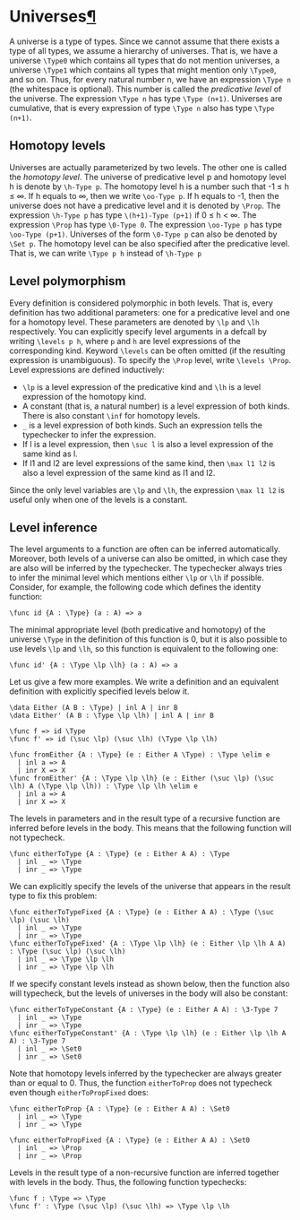 <h1 id="universes">Universes<a class="headerlink" href="#universes" title="Permanent link">&para;</a></h1>

A universe is a type of types.
Since we cannot assume that there exists a type of all types, we assume a hierarchy of universes.
That is, we have a universe `\Type0` which contains all types that do not mention universes, a universe `\Type1` which contains all types that might mention only `\Type0`, and so on.
Thus, for every natural number n, we have an expression `\Type n` (the whitespace is optional).
This number is called the _predicative level_ of the universe.
The expression `\Type n` has type `\Type (n+1)`.
Universes are cumulative, that is every expression of type `\Type n` also has type `\Type (n+1)`.

## Homotopy levels

Universes are actually parameterized by two levels.
The other one is called the _homotopy level_.
The universe of predicative level p and homotopy level h is denote by `\h-Type p`.
The homotopy level h is a number such that -1 ≤ h ≤ ∞.
If h equals to ∞, then we write `\oo-Type p`.
If h equals to -1, then the universe does not have a predicative level and it is denoted by `\Prop`.
The expression `\h-Type p` has type `\(h+1)-Type (p+1)` if 0 ≤ h < ∞.
The expression `\Prop` has type `\0-Type 0`.
The expression `\oo-Type p` has type `\oo-Type (p+1)`.
Universes of the form `\0-Type p` can also be denoted by `\Set p`.
The homotopy level can be also specified after the predicative level.
That is, we can write `\Type p h` instead of `\h-Type p`

## Level polymorphism

Every definition is considered polymorphic in both levels.
That is, every definition has two additional parameters: one for a predicative level and one for a homotopy level.
These parameters are denoted by `\lp` and `\lh` respectively.
You can explicitly specify level arguments in a defcall by writing `\levels p h`, where `p` and `h` are level expressions of the corresponding kind.
Keyword `\levels` can be often omitted (if the resulting expression is unambiguous).
To specify the `\Prop` level, write `\levels \Prop`.
Level expressions are defined inductively:

* `\lp` is a level expression of the predicative kind and `\lh` is a level expression of the homotopy kind.
* A constant (that is, a natural number) is a level expression of both kinds. There is also constant `\inf` for homotopy levels.
* `_` is a level expression of both kinds. Such an expression tells the typechecker to infer the expression.
* If l is a level expression, then `\suc l` is also a level expression of the same kind as l.
* If l1 and l2 are level expressions of the same kind, then `\max l1 l2` is also a level expression of the same kind as l1 and l2.

Since the only level variables are `\lp` and `\lh`, the expression `\max l1 l2` is useful only when one of the levels is a constant.

## Level inference

The level arguments to a function are often can be inferred automatically.
Moreover, both levels of a universe can also be omitted, in which case they are also will be inferred by the typechecker.
The typechecker always tries to infer the minimal level which mentions either `\lp` or `\lh` if possible.
Consider, for example, the following code which defines the identity function:

```arend
\func id {A : \Type} (a : A) => a
```

The minimal appropriate level (both predicative and homotopy) of the universe `\Type` in the definition of this function is 0,
but it is also possible to use levels `\lp` and `\lh`, so this function is equivalent to the following one:

```arend
\func id' {A : \Type \lp \lh} (a : A) => a
```

Let us give a few more examples.
We write a definition and an equivalent definition with explicitly specified levels below it.

```arend
\data Either (A B : \Type) | inl A | inr B
\data Either' (A B : \Type \lp \lh) | inl A | inr B

\func f => id \Type
\func f' => id (\suc \lp) (\suc \lh) (\Type \lp \lh)

\func fromEither {A : \Type} (e : Either A \Type) : \Type \elim e
  | inl a => A
  | inr X => X
\func fromEither' {A : \Type \lp \lh} (e : Either (\suc \lp) (\suc \lh) A (\Type \lp \lh)) : \Type \lp \lh \elim e
  | inl a => A
  | inr X => X
```

The levels in parameters and in the result type of a recursive function are inferred before levels in the body.
This means that the following function will not typecheck.

```arend
\func eitherToType {A : \Type} (e : Either A A) : \Type
  | inl _ => \Type
  | inr _ => \Type
```

We can explicitly specify the levels of the universe that appears in the result type to fix this problem:

```arend
\func eitherToTypeFixed {A : \Type} (e : Either A A) : \Type (\suc \lp) (\suc \lh)
  | inl _ => \Type
  | inr _ => \Type
\func eitherToTypeFixed' {A : \Type \lp \lh} (e : Either \lp \lh A A) : \Type (\suc \lp) (\suc \lh)
  | inl _ => \Type \lp \lh
  | inr _ => \Type \lp \lh
```

If we specify constant levels instead as shown below, then the function also will typecheck, but the levels of universes in the body will also be constant:

```arend
\func eitherToTypeConstant {A : \Type} (e : Either A A) : \3-Type 7
  | inl _ => \Type
  | inr _ => \Type
\func eitherToTypeConstant' {A : \Type \lp \lh} (e : Either \lp \lh A A) : \3-Type 7
  | inl _ => \Set0
  | inr _ => \Set0
```

Note that homotopy levels inferred by the typechecker are always greater than or equal to 0.
Thus, the function `eitherToProp` does not typecheck even though `eitherToPropFixed` does:

```arend
\func eitherToProp {A : \Type} (e : Either A A) : \Set0
  | inl _ => \Type
  | inr _ => \Type

\func eitherToPropFixed {A : \Type} (e : Either A A) : \Set0
  | inl _ => \Prop
  | inr _ => \Prop
```

Levels in the result type of a non-recursive function are inferred together with levels in the body.
Thus, the following function typechecks:

```arend
\func f : \Type => \Type
\func f' : \Type (\suc \lp) (\suc \lh) => \Type \lp \lh
```
